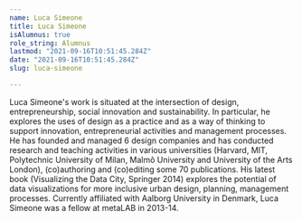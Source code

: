 ```yaml
---
name: Luca Simeone
title: Luca Simeone
isAlumnus: true
role_string: Alumnus
lastmod: "2021-09-16T10:51:45.284Z"
date: "2021-09-16T10:51:45.284Z"
slug: luca-simeone

---
```

Luca Simeone's work is situated at the intersection of design, entrepreneurship, social innovation and sustainability. In particular, he explores the uses of design as a practice and as a way of thinking to support innovation, entrepreneurial activities and management processes. He has founded and managed 6 design companies and has conducted research and teaching activities in various universities (Harvard, MIT, Polytechnic University of Milan, Malmô University and University of the Arts London), (co)authoring and (co)editing some 70 publications. His latest book (Visualizing the Data City, Springer 2014) explores the potential of data visualizations for more inclusive urban design, planning, management processes. Currently affiliated with Aalborg University in Denmark, Luca Simeone was a fellow at metaLAB in 2013-14.
